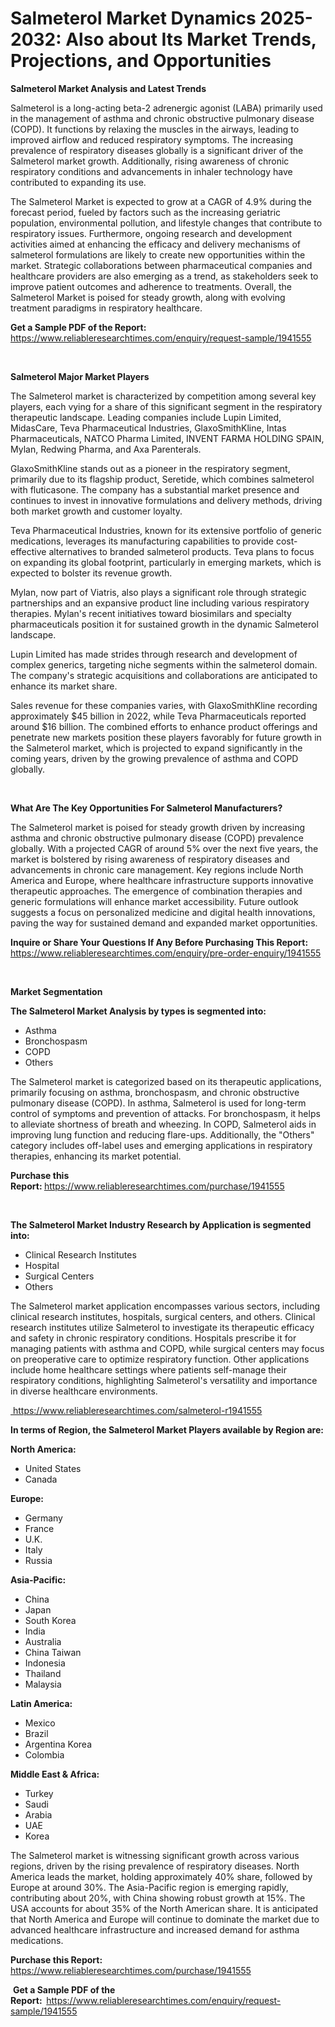 <p><h1>Salmeterol Market Dynamics 2025-2032: Also about Its Market Trends, Projections, and Opportunities</h1></p><p><strong>Salmeterol Market Analysis and Latest Trends</strong></p>
<p><p>Salmeterol is a long-acting beta-2 adrenergic agonist (LABA) primarily used in the management of asthma and chronic obstructive pulmonary disease (COPD). It functions by relaxing the muscles in the airways, leading to improved airflow and reduced respiratory symptoms. The increasing prevalence of respiratory diseases globally is a significant driver of the Salmeterol market growth. Additionally, rising awareness of chronic respiratory conditions and advancements in inhaler technology have contributed to expanding its use.</p><p>The Salmeterol Market is expected to grow at a CAGR of 4.9% during the forecast period, fueled by factors such as the increasing geriatric population, environmental pollution, and lifestyle changes that contribute to respiratory issues. Furthermore, ongoing research and development activities aimed at enhancing the efficacy and delivery mechanisms of salmeterol formulations are likely to create new opportunities within the market. Strategic collaborations between pharmaceutical companies and healthcare providers are also emerging as a trend, as stakeholders seek to improve patient outcomes and adherence to treatments. Overall, the Salmeterol Market is poised for steady growth, along with evolving treatment paradigms in respiratory healthcare.</p></p>
<p><strong>Get a Sample PDF of the Report:&nbsp;</strong> <a href="https://www.reliableresearchtimes.com/enquiry/request-sample/1941555?utm_campaign=3043&utm_medium=2&utm_source=Github&utm_content=ia&utm_term=19042025&utm_id=salmeterol">https://www.reliableresearchtimes.com/enquiry/request-sample/1941555</a></p>
<p>&nbsp;</p>
<p><strong>Salmeterol Major Market Players</strong></p>
<p><p>The Salmeterol market is characterized by competition among several key players, each vying for a share of this significant segment in the respiratory therapeutic landscape. Leading companies include Lupin Limited, MidasCare, Teva Pharmaceutical Industries, GlaxoSmithKline, Intas Pharmaceuticals, NATCO Pharma Limited, INVENT FARMA HOLDING SPAIN, Mylan, Redwing Pharma, and Axa Parenterals.</p><p>GlaxoSmithKline stands out as a pioneer in the respiratory segment, primarily due to its flagship product, Seretide, which combines salmeterol with fluticasone. The company has a substantial market presence and continues to invest in innovative formulations and delivery methods, driving both market growth and customer loyalty. </p><p>Teva Pharmaceutical Industries, known for its extensive portfolio of generic medications, leverages its manufacturing capabilities to provide cost-effective alternatives to branded salmeterol products. Teva plans to focus on expanding its global footprint, particularly in emerging markets, which is expected to bolster its revenue growth.</p><p>Mylan, now part of Viatris, also plays a significant role through strategic partnerships and an expansive product line including various respiratory therapies. Mylan's recent initiatives toward biosimilars and specialty pharmaceuticals position it for sustained growth in the dynamic Salmeterol landscape.</p><p>Lupin Limited has made strides through research and development of complex generics, targeting niche segments within the salmeterol domain. The company's strategic acquisitions and collaborations are anticipated to enhance its market share.</p><p>Sales revenue for these companies varies, with GlaxoSmithKline recording approximately $45 billion in 2022, while Teva Pharmaceuticals reported around $16 billion. The combined efforts to enhance product offerings and penetrate new markets position these players favorably for future growth in the Salmeterol market, which is projected to expand significantly in the coming years, driven by the growing prevalence of asthma and COPD globally.</p></p>
<p>&nbsp;</p>
<p><strong>What Are The Key Opportunities For Salmeterol Manufacturers?</strong></p>
<p><p>The Salmeterol market is poised for steady growth driven by increasing asthma and chronic obstructive pulmonary disease (COPD) prevalence globally. With a projected CAGR of around 5% over the next five years, the market is bolstered by rising awareness of respiratory diseases and advancements in chronic care management. Key regions include North America and Europe, where healthcare infrastructure supports innovative therapeutic approaches. The emergence of combination therapies and generic formulations will enhance market accessibility. Future outlook suggests a focus on personalized medicine and digital health innovations, paving the way for sustained demand and expanded market opportunities.</p></p>
<p><strong>Inquire or Share Your Questions If Any Before Purchasing This Report:</strong> <a href="https://www.reliableresearchtimes.com/enquiry/pre-order-enquiry/1941555?utm_campaign=3043&utm_medium=2&utm_source=Github&utm_content=ia&utm_term=19042025&utm_id=salmeterol">https://www.reliableresearchtimes.com/enquiry/pre-order-enquiry/1941555</a></p>
<p>&nbsp;</p>
<p><strong>Market Segmentation</strong></p>
<p><strong>The Salmeterol Market Analysis by types is segmented into:</strong></p>
<p><ul><li>Asthma</li><li>Bronchospasm</li><li>COPD</li><li>Others</li></ul></p>
<p><p>The Salmeterol market is categorized based on its therapeutic applications, primarily focusing on asthma, bronchospasm, and chronic obstructive pulmonary disease (COPD). In asthma, Salmeterol is used for long-term control of symptoms and prevention of attacks. For bronchospasm, it helps to alleviate shortness of breath and wheezing. In COPD, Salmeterol aids in improving lung function and reducing flare-ups. Additionally, the "Others" category includes off-label uses and emerging applications in respiratory therapies, enhancing its market potential.</p></p>
<p><strong>Purchase this Report:&nbsp;</strong><a href="https://www.reliableresearchtimes.com/purchase/1941555?utm_campaign=3043&utm_medium=2&utm_source=Github&utm_content=ia&utm_term=19042025&utm_id=salmeterol">https://www.reliableresearchtimes.com/purchase/1941555</a></p>
<p>&nbsp;</p>
<p><strong>The Salmeterol Market Industry Research by Application is segmented into:</strong></p>
<p><ul><li>Clinical Research Institutes</li><li>Hospital</li><li>Surgical Centers</li><li>Others</li></ul></p>
<p><p>The Salmeterol market application encompasses various sectors, including clinical research institutes, hospitals, surgical centers, and others. Clinical research institutes utilize Salmeterol to investigate its therapeutic efficacy and safety in chronic respiratory conditions. Hospitals prescribe it for managing patients with asthma and COPD, while surgical centers may focus on preoperative care to optimize respiratory function. Other applications include home healthcare settings where patients self-manage their respiratory conditions, highlighting Salmeterol's versatility and importance in diverse healthcare environments.</p></p>
<p><a href="https://www.reliableresearchtimes.com/salmeterol-r1941555?utm_campaign=3043&utm_medium=2&utm_source=Github&utm_content=ia&utm_term=19042025&utm_id=salmeterol">&nbsp;https://www.reliableresearchtimes.com/salmeterol-r1941555</a></p>
<p><strong>In terms of Region, the Salmeterol Market Players available by Region are:</strong></p>
<p>
    <p> <strong> North America: </strong>
        <ul>
            <li>United States</li>
            <li>Canada</li>
        </ul>
        </p> 
    <p> <strong> Europe: </strong>
        <ul>
            <li>Germany</li>
            <li>France</li>
            <li>U.K.</li>
            <li>Italy</li>
            <li>Russia</li>
        </ul>
        </p> 
    <p> <strong> Asia-Pacific: </strong>
        <ul>
            <li>China</li>
            <li>Japan</li>
            <li>South Korea</li>
            <li>India</li>
            <li>Australia</li>
            <li>China Taiwan</li>
            <li>Indonesia</li>
            <li>Thailand</li>
            <li>Malaysia</li>
        </ul>
        </p> 
    <p> <strong> Latin America: </strong>
        <ul>
            <li>Mexico</li>
            <li>Brazil</li>
            <li>Argentina Korea</li>
            <li>Colombia</li>
        </ul>
        </p> 
    <p> <strong> Middle East & Africa: </strong>
        <ul>
            <li>Turkey</li>
            <li>Saudi</li>
            <li>Arabia</li>
            <li>UAE</li>
            <li>Korea</li>
        </ul>
    </p>
    </p>
<p><p>The Salmeterol market is witnessing significant growth across various regions, driven by the rising prevalence of respiratory diseases. North America leads the market, holding approximately 40% share, followed by Europe at around 30%. The Asia-Pacific region is emerging rapidly, contributing about 20%, with China showing robust growth at 15%. The USA accounts for about 35% of the North American share. It is anticipated that North America and Europe will continue to dominate the market due to advanced healthcare infrastructure and increased demand for asthma medications.</p></p>
<p><strong>Purchase this Report: </strong><a href="https://www.reliableresearchtimes.com/purchase/1941555?utm_campaign=3043&utm_medium=2&utm_source=Github&utm_content=ia&utm_term=19042025&utm_id=salmeterol">https://www.reliableresearchtimes.com/purchase/1941555</a></p>
<p>&nbsp;<strong>Get a Sample PDF of the Report:&nbsp;&nbsp;</strong><a href="https://www.reliableresearchtimes.com/enquiry/request-sample/1941555?utm_campaign=3043&utm_medium=2&utm_source=Github&utm_content=ia&utm_term=19042025&utm_id=salmeterol">https://www.reliableresearchtimes.com/enquiry/request-sample/1941555</a></p>
<p><strong></strong></p>
<p><p></p><p></p><p></p></p>